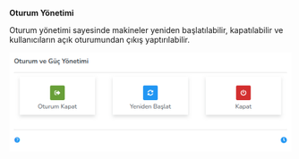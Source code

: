 **Oturum Yönetimi**

Oturum yönetimi sayesinde makineler yeniden başlatılabilir, kapatılabilir ve kullanıcıların açık oturumundan çıkış yaptırılabilir.

![Oturum ve Guc Yonetimi](../images/computerGroupManagement/sessionPowerManagement.png)
